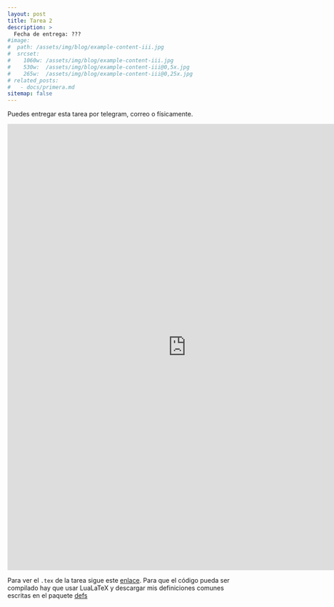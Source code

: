 ```yaml
---
layout: post
title: Tarea 2
description: >
  Fecha de entrega: ???
#image: 
#  path: /assets/img/blog/example-content-iii.jpg
#  srcset:
#    1060w: /assets/img/blog/example-content-iii.jpg
#    530w:  /assets/img/blog/example-content-iii@0,5x.jpg
#    265w:  /assets/img/blog/example-content-iii@0,25x.jpg
# related_posts:
#   - docs/primera.md
sitemap: false
---
```


<p>Puedes entregar esta tarea por telegram, correo o físicamente.</p>

<embed src="https://ljtc.github.io/topos/LaTeX/tarea2.pdf" width=800 height=1000 type="application/pdf" />

Para ver el `.tex` de la tarea sigue este [enlace](https://ljtc.github.io/topos/LaTeX/tarea2.tex). Para que el código pueda ser compilado hay que usar LuaLaTeX y descargar mis definiciones comunes escritas en el paquete 
[defs](https://ljtc.github.io/topos/assets/defs.sty)
